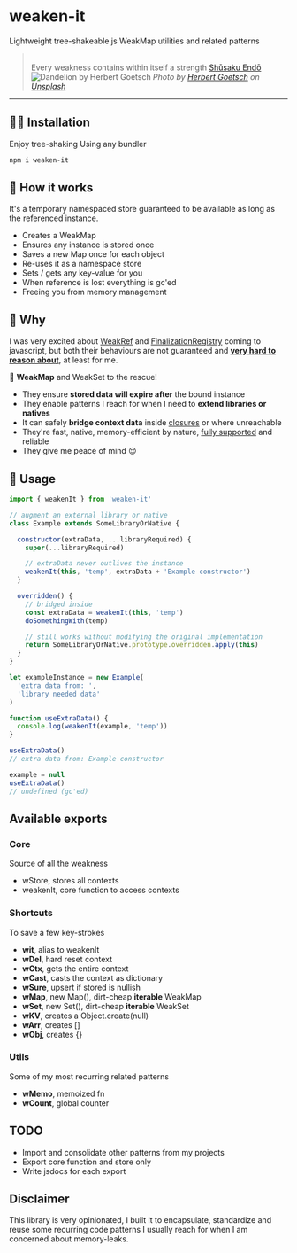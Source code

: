 # weaken-it

Lightweight tree-shakeable js WeakMap utilities and related patterns

> \
> Every weakness contains within itself a strength
> [Shūsaku Endō](https://it.wikipedia.org/wiki/Shūsaku_Endō)
> \
> ![Dandelion by Herbert Goetsch](https://images.unsplash.com/photo-1544954412-78da2cfa1a0c?&auto=format&fit=crop&h=400&w=800&q=80)
*Photo by [Herbert Goetsch](https://unsplash.com/photos/SGKQh9wNgAk/) on [Unsplash](https://unsplash.com/photos/SGKQh9wNgAk)*

---

## :man_technologist: Installation

Enjoy tree-shaking Using any bundler

```bash
npm i weaken-it
```

## :wrench: How it works

It's a temporary namespaced store guaranteed to be available as long as the referenced instance.

* Creates a WeakMap
* Ensures any instance is stored once
* Saves a new Map once for each object
* Re-uses it as a namespace store
* Sets / gets any key-value for you
* When reference is lost everything is gc'ed
* Freeing you from memory management

## :thinking: Why

I was very excited about [WeakRef](https://developer.mozilla.org/en-US/docs/Web/JavaScript/Reference/Global_Objects/WeakRef#avoid_where_possible) and [FinalizationRegistry](https://developer.mozilla.org/en-US/docs/Web/JavaScript/Reference/Global_Objects/FinalizationRegistry#avoid_where_possible) coming to javascript, but both their behaviours are not guaranteed and **[very  hard to reason about](https://developer.mozilla.org/en-US/docs/Web/JavaScript/Memory_management#weakrefs_and_finalizationregistry)**, at least for me.

:ring_buoy: **WeakMap** and WeakSet to the rescue!

* They ensure **stored data will expire after** the bound instance
* They enable patterns I reach for when I need to **extend libraries or natives**
* It can safely **bridge context data** inside [closures](https://blog.logrocket.com/escape-memory-leaks-javascript/) or where unreachable
* They're fast, native, memory-efficient by nature, [fully supported](https://developer.mozilla.org/en-US/docs/Web/JavaScript/Reference/Global_Objects/WeakMap#browser_compatibility) and reliable
* They give me peace of mind :relieved:

## :muscle: Usage

```js
import { weakenIt } from 'weaken-it'

// augment an external library or native
class Example extends SomeLibraryOrNative {

  constructor(extraData, ...libraryRequired) {
    super(...libraryRequired)

    // extraData never outlives the instance
    weakenIt(this, 'temp', extraData + 'Example constructor')
  }

  overridden() {
    // bridged inside
    const extraData = weakenIt(this, 'temp')    
    doSomethingWith(temp)

    // still works without modifying the original implementation
    return SomeLibraryOrNative.prototype.overridden.apply(this)
  }
}

let exampleInstance = new Example(
  'extra data from: ',
  'library needed data'
)

function useExtraData() {
  console.log(weakenIt(example, 'temp'))
}

useExtraData()
// extra data from: Example constructor

example = null 
useExtraData()
// undefined (gc'ed)
```

## Available exports

### Core

Source of all the weakness

* wStore, stores all contexts
* weakenIt, core function to access contexts

### Shortcuts

To save a few key-strokes

* **wit**, alias to weakenIt
* **wDel**, hard reset context
* **wCtx**, gets the entire context
* **wCast**, casts the context as dictionary
* **wSure**, upsert if stored is nullish
* **wMap**, new Map(), dirt-cheap **iterable** WeakMap
* **wSet**, new Set(), dirt-cheap **iterable** WeakSet
* **wKV**, creates a Object.create(null)
* **wArr**, creates []
* **wObj**, creates {}

### Utils

Some of my most recurring related patterns

* **wMemo**, memoized fn
* **wCount**, global counter

## TODO

* Import and consolidate other patterns from my projects
* Export core function and store only
* Write jsdocs for each export

## Disclaimer

This library is very opinionated, I built it to encapsulate, standardize and reuse some recurring code patterns I usually reach for when I am concerned about memory-leaks.
